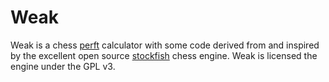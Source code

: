 # Weak #

Weak is a chess [perft][0] calculator with some code derived from and inspired by the excellent
open source [stockfish][1] chess engine. Weak is licensed the engine under the GPL v3.

[0]:http://chessprogramming.wikispaces.com/perft
[1]:http://www.stockfishchess.com/
[2]:http://chessprogramming.wikispaces.com/
